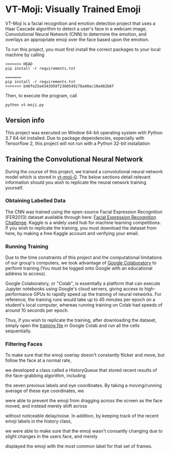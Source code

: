 # VT-Moji: Visually Trained Emoji

VT-Moji is a facial recognition and emotion detection project that uses a Haar Cascade algorithm to detect a user's face in a webcam image, Convolutional Neural Network (CNN) to determine the emotion, and overlays an appropriate emoji over the face based upon the emotion. 

To run this project, you must first install the correct packages to your local machine by calling
```
<<<<<<< HEAD
pip install -r requirements.txt  

=======
pip install -r requirements.txt
>>>>>>> b40fe25e4343958f2360549278a40ac10a482b6f
```


Then, to execute the program, call 
```
python vt-moji.py
```

## Version info

This project was executed on Window 64-bit operating system with Python 3.7 64-bit installed. Due to package dependencies, especially with Tensorflow 2, this project will not run with a Python 32-bit installation

## Training the Convolutional Neural Network

During the course of this project, we trained a convolutional neural network model which is stored in [vt-moji-0](./vt-moji-0). The below sections detail relevant information should you wish to replicate the neural network training yourself. 

### Obtaining Labelled Data
The CNN was trained using the open-source Facial Expression Recognition (FER2013) dataset available through here: [Facial Expression Recognition Challenge](https://www.kaggle.com/c/challenges-in-representation-learning-facial-expression-recognition-challenge/data). Kaggle is a widely used hub for machine learning competitions. If you wish to replicate the training, you must download the dataset from here, by making a free Kaggle account and verifying your email. 

### Running Training

Due to the time constraints of this project and the computational limitations of our group's computers, we took advantage of [Google Colaboratory](https://colab.research.google.com/notebooks/intro.ipynb) to perform training.(You must be logged onto Google with an educational address to access).

Google Colaboratory, or "Colab", is essentially a platform that can execute Jupyter notebooks using Google's cloud servers, giving access to high-performance GPUs to rapidly speed up the training of neural networks. For reference, the training runs would take up to 45 minutes per epoch on a student's local computer, whereas running training on Colab had speeds of around 10 seconds per epoch. 

Thus, if you wish to replicate the training, after downloading the dataset, simply open the [training file](./training.ipynb) in Google Colab and run all the cells sequentially. 

### Filtering Faces

To make sure that the emoji overlay doesn't constantly flicker and move, but follow the face at a normal rate,

we developed a class called a HistoryQueue that stored recent results of the face-grabbing algorithm, including

the seven previous labels and eye coordinates.  By taking a moving/running average of these eye coordinates, we

were able to prevent the emoji from dragging across the screen as the face moved, and instead merely shift across

without noticeable delay/noise.  In addition, by keeping track of the recent emoji labels in the history class,

we were able to make sure that the emoji wasn't consantly changing due to slight changes in the users face, and merely

displayed the emoji with the most common label for that set of frames.

